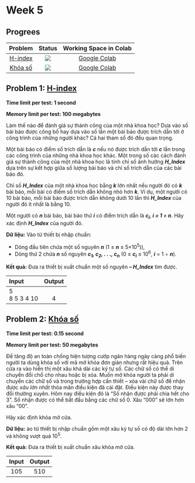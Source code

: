 # Week 5

## Progrees
| Problem | Status | Working Space in Colab |
|:---:|:---:|:--:|
| [H-index](https://khmt.uit.edu.vn/wecode/cs112.2021/assignment/3/4) | ![](https://img.shields.io/badge/progress-0%25-red) | [Google Colab]() |
| [Khóa số](https://khmt.uit.edu.vn/wecode/cs112.2021/assignment/3/9) | ![](https://img.shields.io/badge/progress-0%25-red) | [Google Colab]() |

## Problem 1: [H-index](https://khmt.uit.edu.vn/wecode/cs112.2021/assignment/3/4)
**Time limit per test: 1 second**

**Memory limit per test: 100 megabytes**

Làm thế nào để đánh giá sự thành công của một nhà khoa học?  Dựa vào số bài báo được công bố hay dựa vào số lần một bài báo được trích dẫn tới ở công trình của những người khác? Cả hai tham số đó đều quan trọng.

Một bài báo có điểm số trích dẫn là ***c*** nếu nó được trích dẫn tới ***c*** lần trong các công trình của những nhà khoa học khác. Một trong số các cách đánh giá sự thành công của một nhà khoa học là tính chỉ số ảnh hưởng ***H_Index*** dựa trên sự kết hợp giữa số lượng bài báo và chỉ số trích dẫn của các bài báo đó.

Chỉ số ***H_Index*** của một nhà khoa học bằng ***k*** lớn nhất nếu người đó có ***k*** bài báo, mỗi bài có điểm số trích dẫn không nhỏ hơn ***k***. Ví dụ, một người có 10 bài báo, mỗi bài báo được trích dẫn không dưới 10 lần thì ***H_Index*** của người đó ít nhất là bằng 10.

Một người có ***n*** bài báo, bài báo thứ ***i*** có điểm trích dẫn là ***c<sub>i</sub>***, ***i = 1 ÷ n***. Hãy xác định ***H_Index*** của người đó.

**Dữ liệu:** Vào từ thiết bị nhập chuẩn:

  - Dòng đầu tiên chứa một số nguyên ***n*** (1 ≤ ***n*** ≤ 5×10<sup>5</sup>)),
  - Dòng thứ 2 chứa ***n*** số nguyên ***c<sub>1</sub>, c<sub>2</sub>, . . ., c<sub>n</sub>*** (0 ≤ ***c<sub>i</sub>*** ≤ 10<sup>6</sup>, ***i*** = 1 ÷ ***n***).
  
**Kết quả:** Đưa ra thiết bị xuất chuẩn một số nguyên ***– H_Index*** tìm được.

| Input | Output |
|:---|:---:|
| 5 <br /> 8 5 3 4 10 | <br /> 4 |

## Problem 2: [Khóa số](https://khmt.uit.edu.vn/wecode/cs112.2021/assignment/3/9)
**Time limit per test: 0.15 second**

**Memory limit per test: 50 megabytes**

Để tăng độ an toàn chống hiện tượng cướp ngân hàng ngày càng phổ biến người ta dùng khóa số với mã mở khóa đơn giản nhưng rất hiệu quả. Trên cửa ra vào hiển thị một xâu khá dài các ký tự số. Các chữ số có thể di chuyển đổi chổ cho nhau hoặc bị xóa. Muốn mở khóa người ta phải di chuyển các chữ số và trong trường hợp cần thiết – xóa vài chữ số để nhận được *xâu lớn nhất* thỏa mãn điều kiện đã cài đặt. Điều kiện này được thay đổi thường xuyên. Hôm nay điều kiện đó là “Số nhận được phải chia hết cho 3”. Số nhận được có thể bắt đầu bằng các chữ số 0. Xâu “000” sẽ lớn hơn xâu “00”.

Hãy xác định khóa mở cửa.

**Dữ liệu:** ào từ thiết bị nhập chuẩn gồm một xâu ký tự số có độ dài lớn hơn 2 và không vượt quá 10<sup>5</sup>.

**Kết quả:** Đưa ra thiết bị xuất chuẩn xâu khóa mở cửa.

| Input | Output |
|:---:|:---:|
| 105 | 510 |
